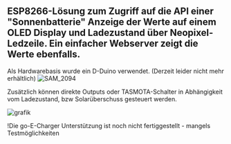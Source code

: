 ESP8266-Lösung zum Zugriff auf die API einer "Sonnenbatterie" 
Anzeige der Werte auf einem OLED Display und Ladezustand über Neopixel-Ledzeile. 
Ein einfacher Webserver zeigt die Werte ebenfalls.
-
Als Hardwarebasis wurde ein D-Duino verwendet. (Derzeit leider nicht mehr erhältlich)
![SAM_2094](https://github.com/DrEgSo/sonnendisplay/assets/153096520/a2909eb3-bee1-4b4e-90d8-54b99300f2f1)

Zusätzlich können direkte Outputs oder TASMOTA-Schalter in Abhängigkeit vom Ladezustand, bzw Solarüberschuss gesteuert werden.

![grafik](https://github.com/DrEgSo/sonnendisplay/assets/153096520/2330cb20-1d1c-412a-a243-dcc8832b8b18)

!Die go-E-Charger Unterstützung ist noch nicht fertiggestellt - mangels Testmöglichkeiten
